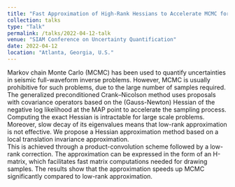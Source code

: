 ```yaml
---
title: "Fast Approximation of High-Rank Hessians to Accelerate MCMC for Bayesian Seismic Inversion"
collection: talks
type: "Talk"
permalink: /talks/2022-04-12-talk
venue: "SIAM Conference on Uncertainty Quantification"
date: 2022-04-12
location: "Atlanta, Georgia, U.S."
---
```


Markov chain Monte Carlo (MCMC) has been used to quantify uncertainties in seismic full-waveform inverse problems.
However, MCMC is usually prohibitive for such problems, due to the large number of samples required. 
The generalized preconditioned Crank–Nicolson method uses proposals with covariance operators based on the (Gauss-Newton) Hessian of the negative log likelihood at the MAP point to accelerate the sampling process. 
Computing the exact Hessian is intractable for large scale problems. Moreover, slow decay of its eigenvalues means that low-rank approximation is not effective.
We propose a Hessian approximation method based on a local translation invariance approximation.  
This is achieved through a product-convolution scheme followed by a low-rank correction.
The approximation can be expressed in the form of an H-matrix, which facilitates fast matrix computations needed for drawing samples. The results show that the approximation speeds up MCMC significantly compared to low-rank approximation.
